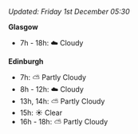 *Updated: Friday 1st December 05:30*

**Glasgow**

* 7h - 18h: :cloud: Cloudy

**Edinburgh**

* 7h: :partly_sunny: Partly Cloudy
* 8h - 12h: :cloud: Cloudy
* 13h, 14h: :partly_sunny: Partly Cloudy
* 15h: :sunny: Clear
* 16h - 18h: :partly_sunny: Partly Cloudy
